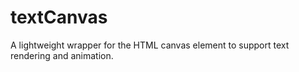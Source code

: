 # textCanvas

A lightweight wrapper for the HTML canvas element to support text rendering and animation.
